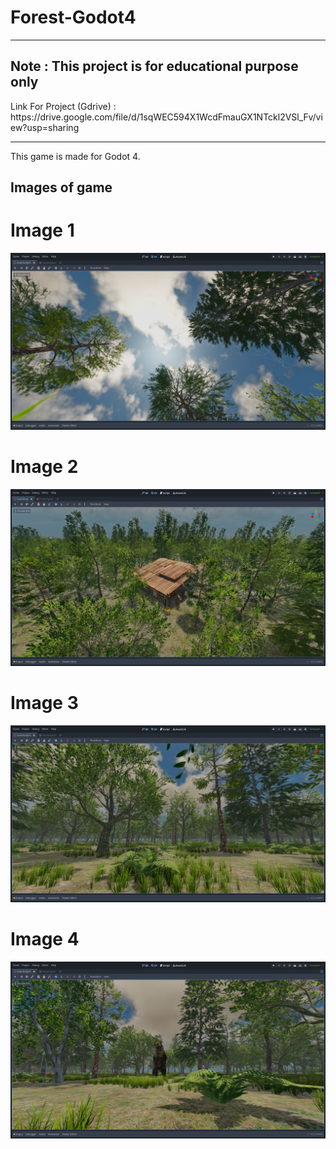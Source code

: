 # Forest-Godot4
<hr>
<h2>Note : This project is for educational purpose only</h2>
Link For Project (Gdrive) : https://drive.google.com/file/d/1sqWEC594X1WcdFmauGX1NTckl2VSl_Fv/view?usp=sharing
<hr>
This game is made for Godot 4. 
<h2>Images of game </h2>
<h1> Image 1 </h1>
<img src="https://github.com/Lakshman-YT/Forest-Godot4/blob/main/Images/3.png">
<h1> Image 2 </h1>
<img src="https://github.com/Lakshman-YT/Forest-Godot4/blob/main/Images/1.png">
<h1> Image 3 </h1>
<img src="https://github.com/Lakshman-YT/Forest-Godot4/blob/main/Images/2.png">
<h1> Image 4 </h1>
<img src="https://github.com/Lakshman-YT/Forest-Godot4/blob/main/Images/4.png">
